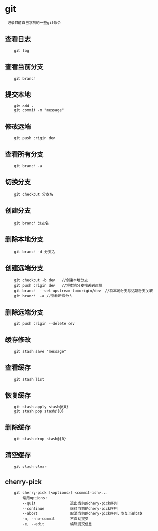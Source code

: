 # git

```
 记录目前自己学到的一些git命令
```

## 查看日志

```
    git log
```

## 查看当前分支

```
    git branch
```

## 提交本地

```
    git add .
    git commit -m "message"
```

## 修改远端

```
    git push origin dev
```

## 查看所有分支

```
    git branch -a
```

## 切换分支

```
    git checkout 分支名
```

## 创建分支

```
    git branch 分支名
```

## 删除本地分支

```
    git branch -d 分支名
```

## 创建远端分支

```
    git checkout -b dev   //创建本地分支
    git push origin dev   //将本地分支推送到远端
    git branch  --set-upstream-to=origin/dev  //将本地分支与远端分支关联
    git branch  -a //查看所有分支
```

## 删除远端分支

```
    git push origin --delete dev
```

## 缓存修改

```
    git stash save "message"
```

## 查看缓存

```
    git stash list
```

## 恢复缓存

```
    git stash apply stash@{0}
    git stash pop stash@{0}
```

## 删除缓存

```
    git stash drop stash@{0}
```

## 清空缓存

```
    git stash clear
```

## cherry-pick

```
    git cherry-pick [<options>] <commit-ish>...
        常用options:
        --quit                退出当前的chery-pick序列
        --continue            继续当前的chery-pick序列
        --abort               取消当前的chery-pick序列，恢复当前分支
        -n, --no-commit       不自动提交
        -e, --edit            编辑提交信息
```
